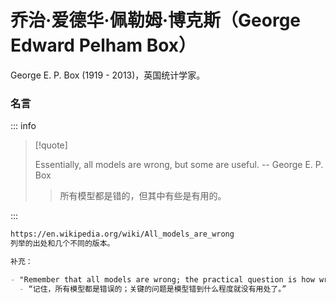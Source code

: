 # 乔治·爱德华·佩勒姆·博克斯（George Edward Pelham Box）

George E. P. Box (1919 - 2013)，英国统计学家。

### 名言

::: info

> [!quote]
>
> Essentially, all models are wrong, but some are useful. -- George E. P. Box
>
> > 所有模型都是错的，但其中有些是有用的。

:::

```markdown
https://en.wikipedia.org/wiki/All_models_are_wrong
列举的出处和几个不同的版本。

补充：

- "Remember that all models are wrong; the practical question is how wrong do they have to be to not be useful."
  - “记住，所有模型都是错误的；关键的问题是模型错到什么程度就没有用处了。”
```

